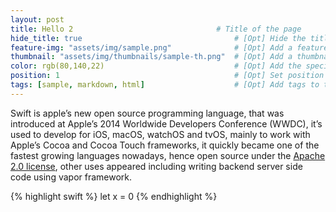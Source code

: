```yaml
---
layout: post
title: Hello 2                                # Title of the page
hide_title: true                                  # [Opt] Hide the title when displaying the post, but shown in lists of posts
feature-img: "assets/img/sample.png"              # [Opt] Add a feature-image to the post
thumbnail: "assets/img/thumbnails/sample-th.png"  # [Opt] Add a thumbnail image on blog view
color: rgb(80,140,22)                             # [Opt] Add the specified colour as feature image, and change link colors in post
position: 1                                       # [Opt] Set position on the menu navigation bar
tags: [sample, markdown, html]                    # [Opt] Add tags to the page
---
```


Swift is apple’s new open source programming language, that was introduced at Apple’s 2014 Worldwide Developers Conference (WWDC), it’s used to develop for iOS, macOS, watchOS and tvOS, mainly to work with Apple’s Cocoa and Cocoa Touch frameworks, it quickly became one of the fastest growing languages nowadays, hence open source under the [Apache 2.0 license][apache-license], other uses appeared including writing backend server side code using vapor framework.

{% highlight swift %}
let x = 0
{% endhighlight %}

[apache-license]: https://jekyllrb.com/docs/home

